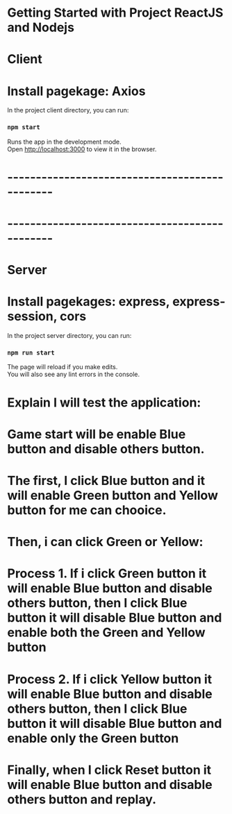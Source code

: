 # Getting Started with Project ReactJS and Nodejs
# Client
# Install pagekage: Axios
In the project client directory, you can run:
### `npm start`

Runs the app in the development mode.\
Open [http://localhost:3000](http://localhost:3000) to view it in the browser.

# ----------------------------------------------
# ----------------------------------------------
# Server
# Install pagekages: express, express-session, cors
In the project server directory, you can run:
### `npm run start`

The page will reload if you make edits.\
You will also see any lint errors in the console.


# Explain I will test the application:
# Game start will be enable Blue button and disable others button.
# The first, I click Blue button and it will enable Green button and Yellow button for me can chooice.
# Then, i can click Green or Yellow:
# Process 1. If i click Green button it will enable Blue button and disable others button, then I click Blue button it will disable Blue button and enable both the Green and Yellow button
# Process 2. If i click Yellow button it will enable Blue button and disable others button, then I click Blue button it will disable Blue button and enable only the Green button
# Finally, when I click Reset button it will enable Blue button and disable others button and replay.